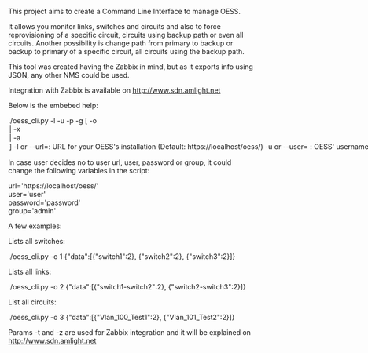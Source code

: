 This project aims to create a Command Line Interface to manage OESS. 

It allows you monitor links, switches and circuits and also to force reprovisioning 
   of a specific circuit, circuits using backup path or even all circuits. 
   Another possibility is change path from primary to backup or backup to primary of
   a specific circuit, all circuits using the backup path.

This tool was created having the Zabbix in mind, but as it exports info using JSON, any other NMS could be used.

Integration with Zabbix is available on http://www.sdn.amlight.net

Below is the embebed help:

<verbatim>
./oess_cli.py -l <url> -u <user> -p <pw> -g <group> [ -o <option> | -x <option> | -a <option>] 
    -l <url> or --url=<url>: URL for your OESS's installation (Default: https://localhost/oess/)
    -u <user> or --user=<user> : OESS' username (Default: user)
    -p <pw> or --password=<pw>: OESS' password (Default: password)
    -P or --Prompt: Prompts for password
    -g <group> or --group=<group>: OESS' workgroup (Default: admin)
    -o <option> or --monitoring-option=<option>, where <option> might be: (Default: 1)
         1 for monitor all nodes
         2 for monitor all links
         3 for monitor all circuits
    -t switch|link|circuit: Zabbix LLD: item to be monitored. Default (None)
    -z <1|2>: Zabbix LLD: (1) Count number of lines in each output or (2) list-only registers (0 is Neither)
     Do not use -t and -z at the same time. If you do, -z will be ignored
    -x <circuits|non_primary> [ -c link ] List All Circuits or Non-Primary Path Circuits [ -c filter for a specific link ]
    -a <reprovision|change_path> -b <circuit|non_primary|all>
         reprovision: forces the reprovisioning of a circuit, of all non_primary path circuits or all circuits
         change_path: change from Primary to Backup path or from Backup to Primary path. 
                Applies per circuit, for all non_primary or for all circuits
    Attention: -a requires an admin account and it will create DOWNTIME
</verbatim>

In case user decides no to user url, user, password or group, it could change the following variables in the script:

url='https://localhost/oess/'<BR>
user='user'<BR>
password='password'<BR>
group='admin'<BR>

A few examples:

Lists all switches:

./oess_cli.py -o 1
{"data":[{"switch1":2},
{"switch2":2},
{"switch3":2}]}

Lists all links:

./oess_cli.py -o 2
{"data":[{"switch1-switch2":2},
{"switch2-switch3":2}]}

List all circuits:
 
./oess_cli.py -o 3
{"data":[{"Vlan_100_Test1":2},
{"Vlan_101_Test2":2}]}

Params -t and -z are used for Zabbix integration and it will be explained on http://www.sdn.amlight.net
